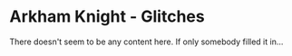 # Arkham Knight - Glitches

There doesn't seem to be any content here. If only somebody filled it in...